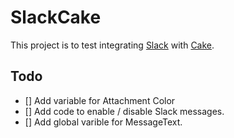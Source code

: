# SlackCake

This project is to test integrating [Slack](https://slack.com) with [Cake](http://www.cakebuild.net).

## Todo

- [] Add variable for Attachment Color
- [] Add code to enable / disable Slack messages.
- [] Add global varible for MessageText.